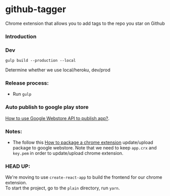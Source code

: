# github-tagger
Chrome extension that allows you to add tags to the repo you star on Github

### Introduction

### Dev
```
gulp build --production --local
```

Determine whether we use local/heroku, dev/prod

### Release process:
- Run `gulp`

### Auto publish to google play store
[How to use Google Webstore API to publish app?](https://developer.chrome.com/webstore/using_webstore_api).

### Notes:
- The follow this [How to package a chrome extension](https://developer.chrome.com/extensions/packaging) 
update/upload package to google webstore. Note that we need to keep `app.crx` and `key.pem` in order to 
update/upload chrome extension.

### HEAD UP:
We're moving to use `create-react-app` to build the frontend for our chrome extension.  
To start the project, go to the `plain` directory, run `yarn`.  

